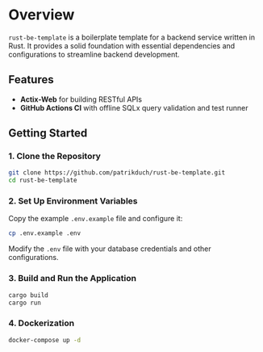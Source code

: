 # Overview

`rust-be-template` is a boilerplate template for a backend service written in Rust. It provides a solid foundation with essential dependencies and configurations to streamline backend development.

## Features


- **Actix-Web** for building RESTful APIs
- **GitHub Actions CI** with offline SQLx query validation and test runner


## Getting Started

### 1. Clone the Repository

```sh
git clone https://github.com/patrikduch/rust-be-template.git
cd rust-be-template
```

### 2. Set Up Environment Variables

Copy the example `.env.example` file and configure it:

```sh
cp .env.example .env
```

Modify the `.env` file with your database credentials and other configurations.


### 3. Build and Run the Application

```sh
cargo build
cargo run
```


### 4. Dockerization

```sh
docker-compose up -d
```
